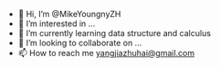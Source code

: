 - 👋 Hi, I’m @MikeYoungnyZH
- 👀 I’m interested in ...
- 🌱 I’m currently learning data structure and calculus
- 💞️ I’m looking to collaborate on ...
- 📫 How to reach me yangjiazhuhai@gmail.com

<!---
MikeYoungnyZH/MikeYoungnyZH is a ✨ special ✨ repository because its `README.md` (this file) appears on your GitHub profile.
You can click the Preview link to take a look at your changes.
--->
